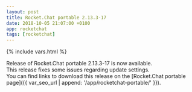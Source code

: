 ```yaml
---
layout: post
title: Rocket.Chat portable 2.13.3-17
date: 2018-10-05 21:07:00 +0100
app: rocketchat
tags: [rocketchat]
---
```

{% include vars.html %}

Release of Rocket.Chat portable 2.13.3-17 is now available.<br />
This release fixes some issues regarding update settings.<br />
You can find links to download this release on the [Rocket.Chat portable page]({{ var_seo_url | append: '/app/rocketchat-portable/' }}).